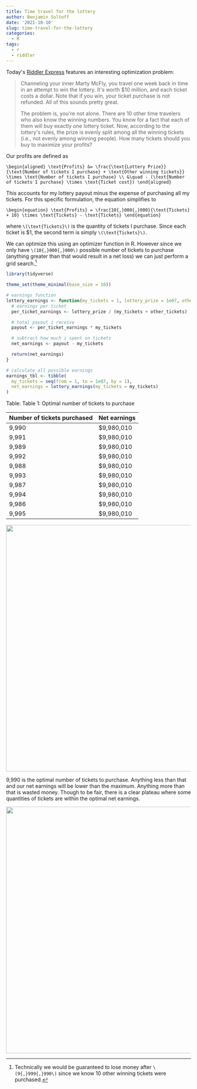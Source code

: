 ```yaml
---
title: Time travel for the lottery
author: Benjamin Soltoff
date: '2021-10-10'
slug: time-travel-for-the-lottery
categories:
  - R
tags:
  - r
  - riddler
---
```




Today's [Riddler Express](https://fivethirtyeight.com/features/can-you-evade-your-evil-twin/) features an interesting optimization problem:

> Channeling your inner Marty McFly, you travel one week back in time in an attempt to win the lottery. It's worth $10 million, and each ticket costs a dollar. Note that if you win, your ticket purchase is not refunded. All of this sounds pretty great.
> 
> The problem is, you're not alone. There are 10 other time travelers who also know the winning numbers. You know for a fact that each of them will buy exactly one lottery ticket. Now, according to the lottery's rules, the prize is evenly split among all the winning tickets (i.e., not evenly among winning people). How many tickets should you buy to maximize your profits?

Our profits are defined as

`\begin{aligned}
\text{Profits} &= \frac{\text{Lottery Prize}}{\text{Number of tickets I purchase} + \text{Other winning tickets}} \times \text{Number of tickets I purchase} \\
&\quad - (\text{Number of tickets I purchase} \times \text{Ticket cost})
\end{aligned}`

This accounts for my lottery payout minus the expense of purchasing all my tickets. For this specific formulation, the equation simplifies to

`\begin{equation}
\text{Profits} = \frac{10{,}000{,}000}{\text{Tickets} + 10} \times \text{Tickets} - \text{Tickets}
\end{equation}`

where `\(\text{Tickets}\)` is the quantity of tickets I purchase. Since each ticket is \$1, the second term is simply `\(\text{Tickets}\)`.

We can optimize this using an optimizer function in R. However since we only have `\(10{,}000{,}000\)` possible number of tickets to purchase (anything greater than that would result in a net loss) we can just perform a grid search.[^technically]


```r
library(tidyverse)

theme_set(theme_minimal(base_size = 16))
```


```r
# earnings function
lottery_earnings <- function(my_tickets = 1, lottery_prize = 1e07, other_tickets = 10){
  # earnings per ticket
  per_ticket_earnings <- lottery_prize / (my_tickets + other_tickets)

  # total payout i receive
  payout <- per_ticket_earnings * my_tickets

  # subtract how much i spent on tickets
  net_earnings <- payout - my_tickets

  return(net_earnings)
}

# calculate all possible earnings
earnings_tbl <- tibble(
  my_tickets = seq(from = 1, to = 1e07, by = 1),
  net_earnings = lottery_earnings(my_tickets = my_tickets)
)
```


Table: Table 1: Optimal number of tickets to purchase

|Number of tickets purchased |Net earnings |
|:---------------------------|:------------|
|9,990                       |$9,980,010   |
|9,991                       |$9,980,010   |
|9,989                       |$9,980,010   |
|9,992                       |$9,980,010   |
|9,988                       |$9,980,010   |
|9,993                       |$9,980,010   |
|9,987                       |$9,980,010   |
|9,994                       |$9,980,010   |
|9,986                       |$9,980,010   |
|9,995                       |$9,980,010   |


<img src="{{< blogdown/postref >}}index_files/figure-html/lottery-plot-1.png" width="672" />

9,990 is the optimal number of tickets to purchase. Anything less than that and our net earnings will be lower than the maximum. Anything more than that is wasted money. Though to be fair, there is a clear plateau where some quantities of tickets are within the optimal net earnings.

<img src="{{< blogdown/postref >}}index_files/figure-html/lottery-satisfice-1.png" width="672" />

[^technically]: Technically we would be guaranteed to lose money after `\(9{,}999{,}990\)` since we know 10 other winning tickets were purchased.
